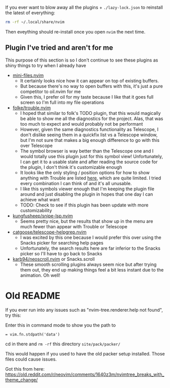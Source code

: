 If you ever want to blow away all the plugins + `./lazy-lock.json` to reinstall the latest of everything:

```sh
rm -rf ~/.local/share/nvim
```

Then eveything should re-install once you open `nvim` the next time.

## Plugin I've tried and aren't for me

This purpose of this section is so I don't continue to see these plugins as shiny things to try when I already have

- [mini-files.nvim](https://github.com/echasnovski/mini.nvim/blob/main/readmes/mini-files.md)
  - It certainly looks nice how it can appear on top of existing buffers.
  - But because there's no way to open buffers with this, it's just a pure competitor to oil.nvim for me
  - Given this, I prefer oil for my taste because I like that it goes full screen so I'm full into my file operations
- [folke/trouble.nvim](https://github.com/folke/trouble.nvim)
  - I hoped that similar to folk's TODO plugin, that this would magically be able to show me all the diagnostics for the project. Alas, that was too much to expect and would probably not be performant
  - However, given the same diagnostics functionality as Telescope, I don't dislike seeing them in a quickfix list vs a Telescope window, but I'm not sure that makes a big enough difference to go with this over Telescope
  - The symbol browser is way better than the Telescope one and I would totally use this plugin just for this symbol view! Unfortunately, I can get it to a usable state and after reading the source code for the plugin, I don't think it's customizable enough
  - It looks like the only styling / position options for how to show anything with Trouble are listed [here](https://github.com/folke/trouble.nvim/blob/main/lua/trouble/command.lua#L57), which are quite limited. I tried every combination I can think of and it's all unusable.
  - I like this symbols viewer enough that I'm keeping the plugin file around and just disabling the plugin in hopes that one day I can achieve what want
  - TODO: Check to see if this plugin has been update with more customizability
- [kungfusheep/snipe-lsp.nvim](https://github.com/kungfusheep/snipe-lsp.nvim)
  - Seems pretty nice, but the results that show up in the menu are much fewer than appear with Trouble or Telescope
- [catgoose/telescope-helpgrep.nvim](https://github.com/catgoose/telescope-helpgrep.nvim)
  - I was excited by this one because I would prefer this over using the Snacks picker for searching help pages
  - Unfortunately, the search results here are far inferior to the Snacks picker so I'll have to go back to Snacks
- [karb94/neoscroll.nvim](https://github.com/karb94/neoscroll.nvim) or Snacks.scroll
  - These smooth scrolling plugins always seem nice but after trying them out, they end up making things feel a bit less instant due to the animation. Oh well!

# Old README

If you ever run into any issues such as "nvim-tree.renderer.help not found", try this:

Enter this in command mode to show you the path to

```
= vim.fn.stdpath('data')
```

cd in there and `rm -rf` this directory `site/pack/packer/`

This would happen if you used to have the old packer setup installed. Those files could cause issues.

Got this from here:
https://old.reddit.com/r/neovim/comments/1640z3m/nvimtree_breaks_with_theme_change/
